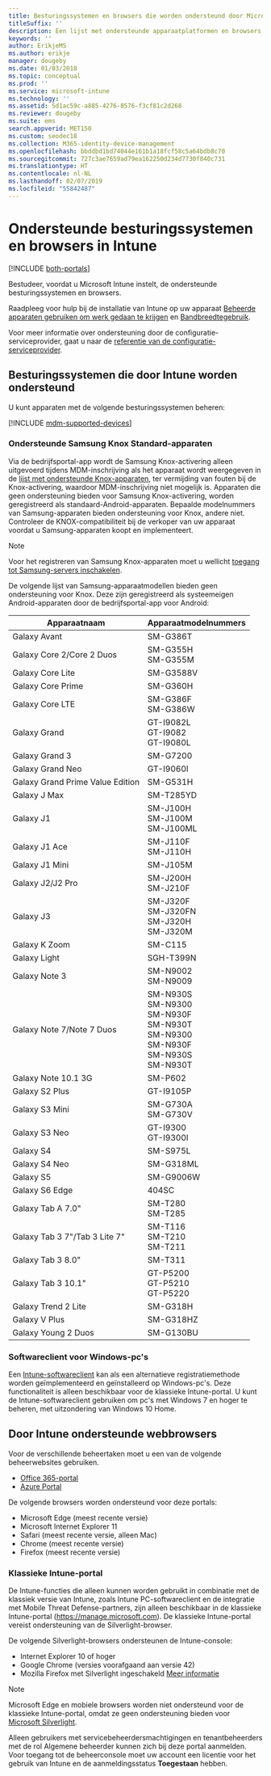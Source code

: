 ```yaml
---
title: Besturingssystemen en browsers die worden ondersteund door Microsoft Intune
titleSuffix: ''
description: Een lijst met ondersteunde apparaatplatformen en browsers voor het beheer van Intune-apparaten
keywords: ''
author: ErikjeMS
ms.author: erikje
manager: dougeby
ms.date: 01/03/2018
ms.topic: conceptual
ms.prod: ''
ms.service: microsoft-intune
ms.technology: ''
ms.assetid: 5d1ac59c-a885-4276-8576-f3cf81c2d268
ms.reviewer: dougeby
ms.suite: ems
search.appverid: MET150
ms.custom: seodec18
ms.collection: M365-identity-device-management
ms.openlocfilehash: bbddbd1bd74044e161b1a18fcf58c5a64bdb8c70
ms.sourcegitcommit: 727c3ae7659ad79ea162250d234d7730f840c731
ms.translationtype: HT
ms.contentlocale: nl-NL
ms.lasthandoff: 02/07/2019
ms.locfileid: "55842487"
---
```

# <a name="supported-operating-systems-and-browsers-in-intune"></a>Ondersteunde besturingssystemen en browsers in Intune

[!INCLUDE [both-portals](./includes/note-for-both-portals.md)]

Bestudeer, voordat u Microsoft Intune instelt, de ondersteunde besturingssystemen en browsers.

Raadpleeg voor hulp bij de installatie van Intune op uw apparaat [Beheerde apparaten gebruiken om werk gedaan te krijgen](/intune-user-help/company-portal-frequently-asked-questions) en [Bandbreedtegebruik](network-bandwidth-use.md).

Voor meer informatie over ondersteuning door de configuratie-serviceprovider, gaat u naar de [referentie van de configuratie-serviceprovider](https://docs.microsoft.com/windows/client-management/mdm/configuration-service-provider-reference).

## <a name="intune-supported-operating-systems"></a>Besturingssystemen die door Intune worden ondersteund

U kunt apparaten met de volgende besturingssystemen beheren:

[!INCLUDE [mdm-supported-devices](./includes/mdm-supported-devices.md)]

### <a name="supported-samsung-knox-standard-devices"></a>Ondersteunde Samsung Knox Standard-apparaten

Via de bedrijfsportal-app wordt de Samsung Knox-activering alleen uitgevoerd tijdens MDM-inschrijving als het apparaat wordt weergegeven in de [lijst met ondersteunde Knox-apparaten](https://www.samsungknox.com/knox-supported-devices/knox-workspace), ter vermijding van fouten bij de Knox-activering, waardoor MDM-inschrijving niet mogelijk is. Apparaten die geen ondersteuning bieden voor Samsung Knox-activering, worden geregistreerd als standaard-Android-apparaten. Bepaalde modelnummers van Samsung-apparaten bieden ondersteuning voor Knox, andere niet. Controleer de KNOX-compatibiliteit bij de verkoper van uw apparaat voordat u Samsung-apparaten koopt en implementeert.

> [!NOTE]
> Voor het registreren van Samsung Knox-apparaten moet u wellicht [toegang tot Samsung-servers inschakelen](https://support.samsungknox.com/hc/articles/115013833108-Our-corporate-devices-are-behind-a-firewall-How-do-I-enable-Knox-Workspace-devices-to-contact-Samsung-servers). 

De volgende lijst van Samsung-apparaatmodellen bieden geen ondersteuning voor Knox. Deze zijn geregistreerd als systeemeigen Android-apparaten door de bedrijfsportal-app voor Android:

| **Apparaatnaam** | **Apparaatmodelnummers** |
| --- | --- |
| Galaxy Avant | SM-G386T |
| Galaxy Core 2/Core 2 Duos | SM-G355H<br>SM-G355M |
| Galaxy Core Lite | SM-G3588V |
| Galaxy Core Prime | SM-G360H |
| Galaxy Core LTE | SM-G386F<br>SM-G386W |
| Galaxy Grand | GT-I9082L<br>GT-I9082<br>GT-I9080L |
| Galaxy Grand 3 | SM-G7200 |
| Galaxy Grand Neo | GT-I9060I |
| Galaxy Grand Prime Value Edition | SM-G531H |
| Galaxy J Max | SM-T285YD |
| Galaxy J1 | SM-J100H<br>SM-J100M<br>SM-J100ML |
| Galaxy J1 Ace | SM-J110F<br>SM-J110H |
| Galaxy J1 Mini | SM-J105M |
| Galaxy J2/J2 Pro | SM-J200H<br>SM-J210F |
| Galaxy J3 | SM-J320F<br>SM-J320FN<br>SM-J320H<br>SM-J320M |
| Galaxy K Zoom | SM-C115 |
| Galaxy Light | SGH-T399N |
| Galaxy Note 3 | SM-N9002<br>SM-N9009 |
| Galaxy Note 7/Note 7 Duos | SM-N930S<br>SM-N9300<br>SM-N930F<br>SM-N930T<br>SM-N9300<br>SM-N930F<br>SM-N930S<br>SM-N930T |
| Galaxy Note 10.1 3G | SM-P602 |
| Galaxy S2 Plus | GT-I9105P |
| Galaxy S3 Mini | SM-G730A<br>SM-G730V |
| Galaxy S3 Neo | GT-I9300<br>GT-I9300I |
| Galaxy S4 | SM-S975L |
| Galaxy S4 Neo | SM-G318ML |
| Galaxy S5 | SM-G9006W |
| Galaxy S6 Edge | 404SC |
| Galaxy Tab A 7.0&quot; | SM-T280<br>SM-T285 |
| Galaxy Tab 3 7&quot;/Tab 3 Lite 7&quot; | SM-T116<br>SM-T210<br>SM-T211 |
| Galaxy Tab 3 8.0&quot; | SM-T311 |
| Galaxy Tab 3 10.1&quot; | GT-P5200<br>GT-P5210<br>GT-P5220 |
| Galaxy Trend 2 Lite | SM-G318H |
| Galaxy V Plus | SM-G318HZ |
| Galaxy Young 2 Duos | SM-G130BU |


### <a name="windows-pc-software-client"></a>Softwareclient voor Windows-pc's

Een [Intune-softwareclient](manage-windows-pcs-with-microsoft-intune.md) kan als een alternatieve registratiemethode worden geïmplementeerd en geïnstalleerd op Windows-pc's. Deze functionaliteit is alleen beschikbaar voor de klassieke Intune-portal. U kunt de Intune-softwareclient gebruiken om pc's met Windows 7 en hoger te beheren, met uitzondering van Windows 10 Home.

<!--  ### Exchange ActiveSync management

You can manage [Exchange ActiveSync devices](device-enrollment.md#mobile-device-management-with-exchange-activesync-and-intune) from the Intune console. This option provides a limited set of management capabilities when compared to the other methods. See [Capabilities of built-in Mobile Device Management in Office 365](https://support.office.com/article/Capabilities-of-built-in-Mobile-Device-Management-for-Office-365-a1da44e5-7475-4992-be91-9ccec25905b0) for a list of supported devices.  -->

## <a name="intune-supported-web-browsers"></a>Door Intune ondersteunde webbrowsers

Voor de verschillende beheertaken moet u een van de volgende beheerwebsites gebruiken.

- [Office 365-portal](http://go.microsoft.com/fwlink/p/?LinkId=698854)
- [Azure Portal](https://portal.azure.com/)

De volgende browsers worden ondersteund voor deze portals:
- Microsoft Edge (meest recente versie)
- Microsoft Internet Explorer 11
- Safari (meest recente versie, alleen Mac)
- Chrome (meest recente versie)
- Firefox (meest recente versie)




### <a name="intune-classic-portal"></a>Klassieke Intune-portal

De Intune-functies die alleen kunnen worden gebruikt in combinatie met de klassiek versie van Intune, zoals Intune PC-softwareclient en de integratie met Mobile Threat Defense-partners, zijn alleen beschikbaar in de klassieke Intune-portal (https://manage.microsoft.com). De klassieke Intune-portal vereist ondersteuning van de Silverlight-browser.

De volgende Silverlight-browsers ondersteunen de Intune-console:
- Internet Explorer 10 of hoger
- Google Chrome (versies voorafgaand aan versie 42)
- Mozilla Firefox met Silverlight ingeschakeld [Meer informatie](https://go.microsoft.com/fwlink/?linkid=836872)

> [!Note]
> Microsoft Edge en mobiele browsers worden niet ondersteund voor de klassieke Intune-portal, omdat ze geen ondersteuning bieden voor [Microsoft Silverlight](https://msdn.microsoft.com/library/cc838158(v=vs.95).aspx).

Alleen gebruikers met servicebeheerdersmachtigingen en tenantbeheerders met de rol Algemene beheerder kunnen zich bij deze portal aanmelden. Voor toegang tot de beheerconsole moet uw account een licentie voor het gebruik van Intune en de aanmeldingsstatus **Toegestaan** hebben.
